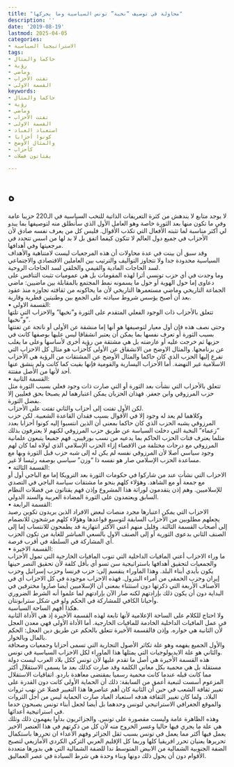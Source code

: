 ```yaml
---
title: "محاولة في توصيف “نخبة” تونس السياسية وما يحركها"
description: ''
date: '2019-08-19'
lastmod: 2025-04-05
categories:
- الاستراتيجيا السياسية
tags:
- حاكما والمثال
- رؤية
- وماضي
- تفتت الأحزاب
- القسمة الاولى
keywords:
- حاكما والمثال
- رؤية
- وماضي
- تفتت الأحزاب
- القسمة الاولى
- استعباد العباد
- كونوا أحزابا
- والمثال الأوضح
- كأحزاب
- يقتاتون فضلات

---
```

# **ه**

لا يوجد متابع لا يندهش من كثرة التعريفات الذاتية للنخب السياسية في الـ220 حزيبا عامة وفي ما تكون منها بعد الثورة خاصة وهو العامل الأول الذي سأنطلق منه لتوصيفها بما يبدو لي أكثر مناسبة لما تثبته الأفعال التي تكذب الأقوال. فليس كل من يعرف نفسه صادق لأن الأحزاب في جميع دول العالم لا تتكون كيفما اتفق بل لا بد لها من اسس تتحدد في مرجعيتها وفي أهدافها.  
وقد سبق أن بينت في عدة محاولات أن هذه المرجعيات ليست لامتناهية والأهداف السياسية محدودة جدا ولا تتجاوز التواليف والترتيب بين العاملين الاقتصادي والاجتماعي لسد الحاجات المادية والقيمي والخلقي لسد الحاجات الروحية.  
وما وجدت في أي حزب تونسي أثرا لهذه المقومات بل هي عموميات تثبت التنافس على دعاوى إما حول الهوية أو حول ما يسمونه نمط المجتمع بالمقابلة بين ماضيين: ماضي الجماعة التاريخي وماضي مستعمرها التاريخي لأن ما يحاكونه من ثقافته تجاوزه منذ عقود بعد أن أصبح يؤسس شروط سيادته على الجمع بين وطنيتين قطرية وقارية.  
• القسمة الاولى:  
تتعلق بالأحزاب ذات الوجود الفعلي المتقدم على الثورة و”نخبها” والاحزاب التي تلتها و”نخبها”.  
وحتى نصف هذه فإن أول معيار لتوصيفها هو أنها إما منشقة عن الأولى أو ناتجة عن تفتتها بسبب الثورة أو تعرف نفسها بما يمكن أن يعتبر انشقاقا ليس عليها بوصفها كانت في حزبها ثم خرجت عليه أو عارضته بل هي مشتقة من رؤية أخرى لأساسها وعلى ما يغلب عن برنامجها. والمثال الاوضح من الانشقاق عن الأولى كأحزاب هو مثال كل الاحزاب التي تفرع إليها الحزب الذي كان حاكما والمثال الأوضح عن المشتقات من الرؤية هي الأحزاب الاسلامية غير النهضة. أما الأحزاب اليسارية والقومية فإنها بقيت كما كانت ولم ينشق عنها أحد لأنها من الأصل مفتتة.  
• القسمة الثانية:  
تتعلق بالأحزاب التي نشأت بعد الثورة أو التي صارت ذات وجود فعلي بسبب الثورة مثل حزب المرزوقي وابن جعفر. فهذان الحزبان يمكن اعتبارهما لم يصبحا بحق فعليين إلا بفضل الثورة.  
لكن الأول تفتت إلى أحزاب والثاني تفتت على الأحزاب.  
وكلاهما لم يعد له وجود إلا في الأقوال بسبب فقدان القاعدة الشعبية. لكن حزب المرزوقي يشبه الحزب الذي كان حاكما بمعنى أن الذين انتسبوا إليه كونوا أحزابا بعدد “زعماء” النخبة التي دخلت السياسة عن طريق حزب المرزوقي لكنهم لا يعترفون بذلك مثلما يعترف فتات الحزب الحاكم بما يدعيه من نسب بورقيبي. فهم جميعا يتبعون علمانية المرزوقي مع درجات مختلفة من الاقصاء إزاء الحزب الإسلامي الذي لولاه لما كان لهم وجود سياسي أصلا لأن المرزوقي نفسه لم يكن له إلى شبه حزب قبل الثورة وبها مع مساعدة الحزب الإسلامي صار هو نفسه ذا “وزن” سياسي بوصفه رئيسا لا غير.  
• القسمة الثالثة:  
الاحزاب التي نشأت عند من شاركوا في حكومات الثورة بعد الترويكا إما مع الباجي أول أو مع جمعة أو مع الشاهد. وهؤلاء كلهم بنحو ما مشتقات سياسة الباجي في التصدي للإسلاميين. وهم إذن يتقدمون لوراثة هذا المشروع وإذن فهم يقتاتون من فضلات النظام السابق ويعتمدون على الثورة المضادة العربية والسند الدولي.  
• القسمة الرابعة:  
الاحزاب التي يمكن اعتبارها مجرد منصات لبعض الافراد الذين يريدون تكوين رصيد يجعلهم مطلوبين من الأحزاب السابقة لتوسيع قواعدها وهؤلاء كلهم مرشحون للانضمام إلى أصحاب القسمة الثالثة. وقليل منهم أعني الأكثر انتهازية قد يطمحون للانتساب إما إلى الصنف الثاني بدعوى الثورية أو إلى الصنف الاول بالسعي المباشر للغاية من تكون الحزب أي المشاركة في السلطة في أقرب فرصة.  
• القسمة الاخيرة:  
ما وراء الاحزاب أعني المافيات الداخلية التي تنوب المافيات الخارجية التي تمول الأحزاب والجمعيات لتحقيق أهدافها باستراتيجية سن تسو أي بأقل كلفة لأن تحقيق النصر حينها يكون بأيدي أبناء البلد. وهذا الماوراء ينقسم إلى: حزب فرنسا وحزب إسرائيل وحزب إيران وحزب الحمقى من أمراء البترول. فهذه الاحزاب موجودة في كل الاحزاب أي في الأصناف الأربعة التي ذكرتها دون استثناء بمعنى أن الإسلاميين أيضا صاروا مخترقين في البداية دون أن يكون ذلك بإرادتهم لكنه صار الآن بإرادتهم لما علموا أنه الشرط الضروري وأحيانا الكافي للمشاركة في الحكم ولو في شكل سترابونتان.  
هكذا أفهم الساحة السياسية.  
ولا احتاج للكلام على الساحة الإعلامية لأنها تابعة لهذه القسمة الأخيرة إذ هي الأداة الثانية في عمل المافيات الداخلية الخادمة للمافيات الخارجية. أما الأداة الأولى فهي معدن العجل لأن الثانية هي خواره. وإذن فالقسمة الأخيرة تتعلق بالحكم عن طريق دين العجل: الحكم بالمال وبالخوار.  
والأول الجميع يفهمه وهو علة تكاثر الأصول التجارية التي تسمى أحزابا وجمعيات وصحافة والثاني هو علة الايديولوجيات التي يمثلها هذا الماوراء لكل الاحزاب السياسية في تونس.  
هذه القسمة الأخيرة هي أصل ما تقدم عليها لأن تونس ككل بلاد العرب ليست دولة مستقلة بل هي محمية بكل معاني الكلمة وقد صارت كذلك بعد ما يسمى الاستقلال أكثر مما كانت قبله عندما كانت محمية رسميا بمقتضى معاهدة باردو. اتفاقيات الاستقلال المزعوم أسست لتبعية أعمق من السابقة: ذلك أن الحماية الأولى كانت دون القدرة على تغيير ثقافة الشعب في حين أن الثانية كان أهم عناصرها هذا التغيير فضلا عن نهب ثروات البلاد. ولما كان تغيير الثقافة هدفه استعباد العباد صارت الحماية ليس من أجل الثروات والموقع الجغرافي الاستراتيجي لتونس وحدهما بل أيضا لجعل أبناء تونس يصبحون خدما في استراتيجية أعدائها.  
وهذه الظاهرة عامة وليست مقصورة على تونس. والجزائريون بدأوا يفهمون ذلك وتلك هي علة ما يجري فيها حاليا وعسر الخروج منه لأن كل من ذكرتهم في هذا العنصر الاخير يعمل فيها أكثر مما يعمل في تونس بسبب ثقل الجزائر وفهم الأعداء ان تحررها باستكمال تحريرها يعنيان تحرر افريقيا كلها وربما كل الإقليم العربي التركي الكردي الأمازيغي لتصبح الضفة الجنوبية الشمالية من الابيض المتوسط ندا للضفة الشمالية التي هي بدورها متعددة الأقوام دون أن يحول ذلك دونها وبناء وحدة هي شرط السيادة في عصر العماليق.

###

